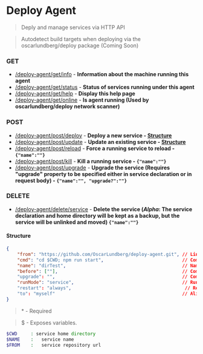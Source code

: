 # Deploy Agent

> Deply and manage services via HTTP API

> Autodetect build targets when deploying via the oscarlundberg/deploy package (Coming Soon)

### GET
- [/deploy-agent/get/info](/deploy-agent/get/info) - **Information about the machine running this agent**
- [/deploy-agent/get/status](/deploy-agent/get/status) - **Status of services running under this agent**
- [/deploy-agent/get/help](/deploy-agent/get/help) - **Display this help page**
- [/deploy-agent/get/online](/deploy-agent/get/online) - **Is agent running (Used by oscarlundberg/deploy network scanner)**
### POST
- [/deploy-agent/post/deploy](/deploy-agent/post/deploy) - **Deploy a new service - [Structure](#structure)**
- [/deploy-agent/post/update](/deploy-agent/post/update) - **Update an existing service - [Structure](#structure)**
- [/deploy-agent/post/reload](/deploy-agent/post/reload) - **Force a running service to reload - `{"name":""}`**
- [/deploy-agent/post/kill](/deploy-agent/post/kill) - **Kill a running service - `{"name":""}`**
- [/deploy-agent/post/upgrade](/deploy-agent/post/upgrade) - **Upgrade the service (Requires "upgrade" property to be specified either in service declaration or in request body) - `{"name":"", "upgrade?":""}`**
### DELETE
- [/deploy-agent/delete/service](/deploy-agent/delete/service) - **Delete the service (*Alpha*: The service declaration and home directory will be kept as a backup, but the service will be unlinked and moved) `{"name":""}`**

#### Structure

```json
{
    "from": "https://github.com/OscarLundberg/deploy-agent.git", // Link to git repo - *
    "cmd": "cd $CWD; npm run start",                             // Command to execute in order to run service - * $
    "name": "dirTest",                                           // Name/Label for the service (Should be URL-safe) - *
    "before": [""],                                              // Commands to run before deploying.    Default: ["git clone $FROM"] - $
    "upgrade": "",                                               // Command to run when upgrading. - $
    "runMode": "service",                                        // Run mode for the service.            Default: "service"
    "restart": "always",                                          // Restart mode for the service.        Default: "restart"
    "to": "myself"                                               // Alias for current deploy-agent
}
```

>\* - Required


> $ - Exposes variables.


```php
$CWD     : service home directory
$NAME    :   service name
$FROM    :   service repository url
```